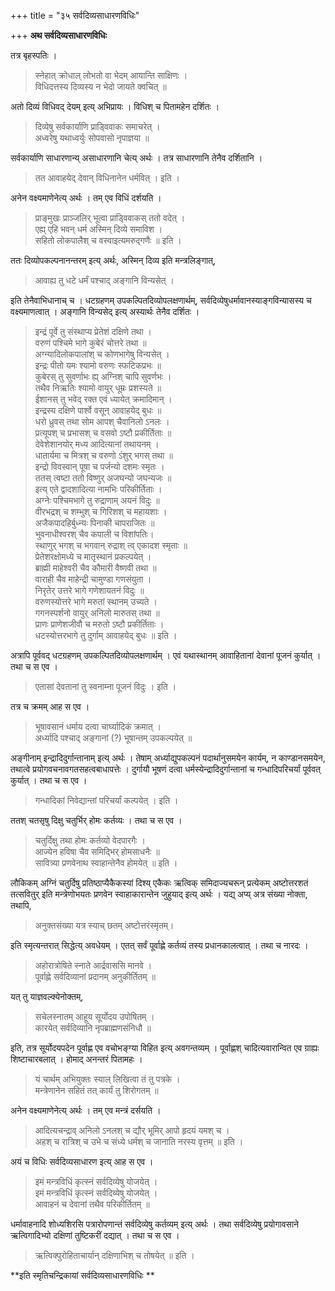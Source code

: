 +++
title = "३५ सर्वदिव्यसाधारणविधिः"

+++
**अथ सर्वदिव्यसाधारणविधिः**

तत्र बृहस्पतिः ।

> स्नेहात् क्रोधाल् लोभतो वा भेदम् आयान्ति साक्षिणः ।  
> विधिदत्तस्य दिव्यस्य न भेदो जायते क्वचित् ॥

अतो दिव्यं विधिवद् देयम् इत्य् अभिप्रायः । विधिश् च पितामहेन दर्शितः ।

> दिव्येषु सर्वकार्याणि प्राड्विवाकः समाचरेत् ।  
> अध्वरेषु यथाध्वर्युः सोपवासो नृपाज्ञया ॥

सर्वकार्याणि साधारणान्य् असाधारणानि चेत्य् अर्थः । तत्र साधारणानि तेनैव दर्शितानि ।

> तत आवाहयेद् देवान् विधिनानेन धर्मवित् । इति ।

अनेन वक्ष्यमाणेनेत्य् अर्थः । तम् एव विधिं दर्शयति ।

> प्राङ्मुखः प्राञ्जलिर् भूत्वा प्राड्विवाकस् ततो वदेत् ।  
> एह्य् एहि भवन् धर्म अस्मिन् दिव्ये समाविश ।  
> सहितो लोकपालैश् च वस्वाइत्यमरुद्गणैः ॥ इति ।

ततः दिव्योपकल्पनानन्तरम् इत्य् अर्थः, अस्मिन् दिव्य इति मन्त्रलिङ्गात्,

> आवाह्य तु धटे धर्मं पश्चाद् अङ्गानि विन्यसेत् ।

इति तेनैवाभिधानाच् च । धटग्रहणम् उपकल्पितदिव्योपलक्षणार्थम्, सर्वदिव्येषुधर्मावानस्याङ्गविन्यासस्य च वक्ष्यमाणत्वात् । अङ्गानि विन्यसेद् इत्य् अस्यार्थः तेनैव दर्शितः ।

> इन्द्रं पूर्वे तु संस्थाप्य प्रेतेशं दक्षिणे तथा ।  
> वरुणं पश्चिमे भागे कुबेरं चोत्तरे तथा ॥  
> अग्न्यादिलोकपालांश् च कोणभागेषु विन्यसेत् ।  
> इन्द्रः पीतो यमः श्यामो वरुणः स्फटिकप्रभः ॥  
> कुबेरस् तु सुवर्णाभः ह्य् अग्निश् चापि सुवर्णभः ।  
> तथैव निऋतिः श्यामो वायुर् धूम्रः प्रशस्यते ॥  
> ईशानस् तु भवेद् रक्त एवं ध्यायेत् क्रमादिमान् ।  
> इन्द्रस्य दक्षिणे पार्श्वे वसून् आवाहयेद् बुधः ॥  
> धरो ध्रुवस् तथा सोम आपश् चैवानिलो ऽनलः ।  
> प्रत्यूपश् च प्रभासश् च वसवो ऽष्टौ प्रकीर्तिताः ॥  
> देवेशेशानयोर् मध्य आदित्यानां तथायनम् ।  
> धातार्यमा च मित्रश् च वरुणो ऽंशुर् भगस् तथा ॥  
> इन्द्रो विवस्वान् पूषा च पर्जन्यो दशमः स्मृतः ।  
> ततस् त्वष्टा ततो विष्णुर् अजघन्यो जघन्यजः ॥  
> इत्य् एते द्वादशादित्या नामभिः परिकीर्तिताः ।  
> अग्नेः पश्चिमभागे तु रुद्राणाम् अयनं विदुः ॥  
> वीरभद्रश् च शम्भुश् च गिरिशश् च महायशाः ।  
> अजैकपादहिर्बुध्न्यः पिनाकी चापराजितः ॥  
> भुवनाधीश्वरश् चैव कपाली च विशांपतिः।  
> स्थाणुर् भगश् च भगवान् रुद्राश् त्व् एकादश स्मृताः ॥  
> प्रेतेशरक्षोमध्ये च मातृस्थानं प्रकल्पयेत् ।  
> ब्राह्मी माहेश्वरी चैव कौमारी वैष्णवी तथा ॥  
> वाराही चैव माहेन्द्री चामुण्डा गणसंयुता ।  
> निरृतेर् उत्तरे भागे गणेशायतनं विदुः ॥  
> वरुणस्योत्तरे भागे मरुतां स्थानम् उच्यते ।  
> गगनस्पर्शनो वायुर् अनिलो मारुतस् तथा ॥  
> प्राणः प्राणेशजीवौ च मरुतो ऽष्टौ प्रकीर्तिताः ।  
> धटस्योत्तरभागे तु दुर्गाम् आवाहयेद् बुधः ॥ इति ।

अत्रापि पूर्ववद् धटग्रहणम् उपकल्पितदिव्योपलक्षणार्थम् । एवं यथास्थानम् आवाहितानां देवानां पूजनं कुर्यात् । तथा च स एव ।

> एतासां देवतानां तु स्वनाम्ना पूजनं विदुः । इति ।

तत्र च क्रमम् आह स एव ।

> भूषावसानं धर्माय दत्वा चार्घ्यादिकं क्रमात् ।  
> अर्ध्यादि पश्चाद् अङ्गानां (?) भूषान्तम् उपकल्पयेत् ॥

अङ्गीनाम् इन्द्रादिदुर्गान्तानाम् इत्य् अर्थः । तेषाम् अर्ध्याद्युपकल्पनं पदार्थानुसमयेन कार्यम्, न काण्डानसमयेन, तथात्वे प्रयोगवचनावगतसहत्वबाधापत्तेः । दुर्गायौ भूषणं दत्वा धर्मस्येन्द्रादिदुर्गान्तानां च गन्धादिपरिचर्यां पूर्ववत् कुर्यात् । तथा च स एव ।

> गन्धादिकां निवेद्यान्तां परिचर्यां कल्पयेत् । इति ।

ततश् चतसृषु दिक्षु चतुर्भिर् होमः कर्तव्यः । तथा च स एव ।

> चतुर्दिक्षु तथा होमः कर्तव्यो वेदपारगैः ।  
> आज्येन हविषा चैव समिद्भिर् होमसाधनैः ॥  
> सावित्र्या प्रणवेनाथ स्वाहान्तेनैव होमयेत् ॥ इति ।

लौकिकम् अग्निं चतुर्दिषु प्रतिष्ठाप्यैकैकस्यां दिश्य् एकैकः ऋत्विक् समिदाज्यचरून् प्रत्येकम् अष्टोत्तरशतं तत्सवितुर् इति मन्त्रेणोभयतः प्रणवेन स्वाहाकारान्तेन जुहुयाद् इत्य् अर्थः । यद्य् अप्य् अत्र संख्या नोक्ता, तथापि,

> अनुक्तसंख्या यत्र स्याच् छतम् अष्टोत्तरंस्मृतम्।

इति स्मृत्यन्तरात् सिद्धेत्य् अवधेयम् । एतत् सर्वं पूर्वाह्णे कर्तव्यं तस्य प्रधानकालत्वात् । तथा च नारदः ।

> अहोरात्रोषिते स्नाते आर्द्रवाससि मानवे ।  
> पूर्वाह्णे सर्वदिव्यानां प्रदानम् अनुकीर्तितम् ॥

यत् तु याज्ञवल्क्येनोक्तम्,

> सचेलस्नातम् आहूय सूर्योदय उपोषितम् ।  
> कारयेत् सर्वदिव्यानि नृपब्राह्मणसंनिधौ ॥

इति, तत्र सूर्योदयपदेन पूर्वाह्ण एव वचोभङ्ग्या विहित इत्य् अवगन्तव्यम् । पूर्वाह्णश् चादित्यवारान्वित एव ग्राह्यः शिष्टाचारबलात् । होमाद् अनन्तरं पितामहः ।

> यं चार्थम् अभियुक्तः स्याल् लिखित्वा तं तु पत्रके ।  
> मन्त्रेणानेन सहितं तत् कार्यं तु शिरोगतम् ॥

अनेन वक्ष्यमाणेनेत्य् अर्थः । तम् एव मन्त्रं दर्सयति ।

> आदित्यचन्द्राव् अनिलो ऽनलश् च द्यौर् भूमिर् आपो हृदयं यमश् च ।  
> अहश् च रात्रिश् च उभे च संध्ये धर्मश् च जानाति नरस्य वृत्तम् ॥ इति ।

अयं च विधिः सर्वदिव्यसाधारण इत्य् आह स एव ।

> इमं मन्त्रविधिं कृत्स्नं सर्वदिव्येषु योजयेत् ।  
> इमं मन्त्रविधिं कृत्स्नं सर्वदिव्येषु योजयेत् ।  
> आवाहनं च देवानां तथैव परिकीर्तितम् ॥

धर्मावाहनादि शोध्यशिरसि पत्रारोपणान्तं सर्वदिव्येषु कर्तव्यम् इत्य् अर्थः । तथा सर्वदिव्येषु प्रयोगावसाने ऋत्विगादिभ्यो दक्षिणां तुष्टिकरीं दद्यात् । तथा च स एव ।

> ऋत्विक्पुरोहिताचार्यान् दक्षिणाभिश् च तोषयेत् ॥ इति ।

**इति स्मृतिचन्द्रिकायां सर्वदिव्यसाधारणविधिः **
